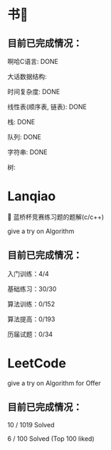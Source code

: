 # 书📖

## 目前已完成情况：

啊哈C语言: DONE

大话数据结构: 
 
 时间复杂度: DONE
 
 线性表(顺序表, 链表): DONE
 
 栈: DONE
 
 队列: DONE
 
 字符串: DONE
 
 树: 
 

# Lanqiao

🍦 蓝桥杯竞赛练习题的题解(c/c++)

give a try on Algorithm


## 目前已完成情况：

入门训练：4/4

基础练习：30/30

算法训练：0/152

算法提高：0/193

历届试题：0/34

# LeetCode

give a try on Algorithm for Offer


## 目前已完成情况：

10 / 1019
Solved

6 / 100
Solved (Top 100 liked)
